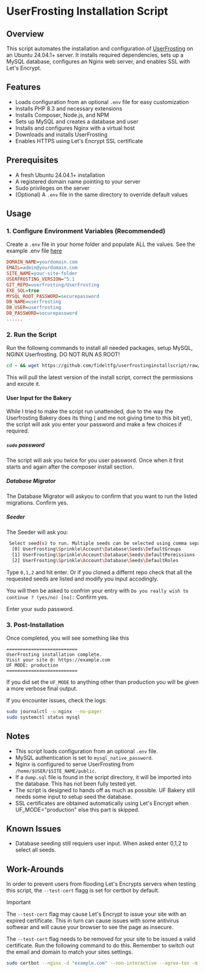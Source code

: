 # UserFrosting Installation Script

## Overview
This script automates the installation and configuration of [UserFrosting](https://www.userfrosting.com/) on an Ubuntu 24.04.1+ server. It installs required dependencies, sets up a MySQL database, configures an Nginx web server, and enables SSL with Let's Encrypt.

## Features
- Loads configuration from an optional `.env` file for easy customization
- Installs PHP 8.3 and necessary extensions
- Installs Composer, Node.js, and NPM
- Sets up MySQL and creates a database and user
- Installs and configures Nginx with a virtual host
- Downloads and installs UserFrosting
- Enables HTTPS using Let's Encrypt SSL certificate

## Prerequisites
- A fresh Ubuntu 24.04.1+ installation
- A registered domain name pointing to your server
- Sudo privileges on the server
- (Optional) A `.env` file in the same directory to override default values

## Usage
### 1. Configure Environment Variables (Recommended)
Create a `.env` file in your home folder and populate ALL the values. See the example .env file [here](https://github.com/fideltfg/userfrostinginstallscript/blob/main/.env_example)
```ini
DOMAIN_NAME=yourdomain.com
EMAIL=admin@yourdomain.com
SITE_NAME=your-site-folder
USERFROSTING_VERSION=^5.1
GIT_REPO=userfrosting/UserFrosting
EXE_SQL=true
MYSQL_ROOT_PASSWORD=securepassword
DB_NAME=userfrosting
DB_USER=userfrosting
DB_PASSWORD=securepassword
......
```

### 2. Run the Script
Run the followng commands to install all needed packages, setup MySQL, NGINX Userfrosting. DO NOT RUN AS ROOT!
```bash
cd ~ && wget https://github.com/fideltfg/userfrostinginstallscript/raw/refs/heads/main/UserfrostingInstallScript.sh -O UserfrostingInstallScript.sh && chmod +x UserfrostingInstallScript.sh && ./UserfrostingInstallScript.sh
```
This will pull the latest version of the install script, correct the permissions and excute it. 

#### User Input for the Bakery
While I tried to make the script run unattended, due to the way the Userfrosting Bakery does its thing ( and me not giving time to this bit yet), the script will ask you enter your password and make a few choices if required.

##### `sudo` password
The script will ask you twice for you user password. Once when it first starts and again after the composer install section.

##### Database Migrator
The Database Migrator will askyou to confirm that you want to run the listed migrations. Confirm yes.

##### Seeder
The Seeder will ask you:
```bash
 Select seed(s) to run. Multiple seeds can be selected using comma separated values:
  [0] UserFrosting\Sprinkle\Account\Database\Seeds\DefaultGroups
  [1] UserFrosting\Sprinkle\Account\Database\Seeds\DefaultPermissions
  [2] UserFrosting\Sprinkle\Account\Database\Seeds\DefaultRoles
```
Type `0,1,2` and hit enter. Or if you cloned a differnt repo check that all the requested seeds are listed and modify you input accodingly.

You will then be asked to confrim your entry with `Do you really wish to continue ? (yes/no) [no]:` Confirm yes.

Enter your sudo password.
 


### 3. Post-Installation
Once completed, you will see something like this 
```
==========================
UserFrosting installation complete.
Visit your site @: https://example.com
UF MODE: production
==========================
```

If you did set the `UF_MODE` to anything other than production you will be given a more verbose final output.


If you encounter issues, check the logs:
```bash
sudo journalctl -u nginx --no-pager
sudo systemctl status mysql
```

## Notes
- This script loads configuration from an optional `.env` file.
- MySQL authentication is set to `mysql_native_password`.
- Nginx is configured to serve UserFrosting from `/home/$USER/$SITE_NAME/public`.
- If a `dump.sql` file is found in the script directory, it will be imported into the database. This has not been fully tested yet.
- The script is designed to hands off as much as possible. UF Bakery still needs some input to setup seed the database.
- SSL certificates are obtained automatically using Let's Encrypt when UF_MODE="production" else this part is skipped.

## Known Issues
- Database seeding still requiers user input. When asked enter 0,1,2 to select all seeds.

## Work-Arounds
In order to prevent users from flooding Let's Encrypts servers when testing this script, the `--test-cert` flagg is set for certbot by default. 

> [!IMPORTANT]  
> The `--test-cert` flag may cause Let's Encrypt to issue your site with an expired certificate. This in turn can cause issues with some antivirus softwear and will cause your browser to see the page as insecure.

The `--test-cert` flag needs to be removed for your site to be issued a valid certificate. Run the following command to do this. Remember to switch out the email and domain to match your sites settings.
```bash
sudo certbot --nginx -d "example.com" --non-interactive --agree-tos -m "youremail@example.com" && sudo systemctl reload nginx
```
